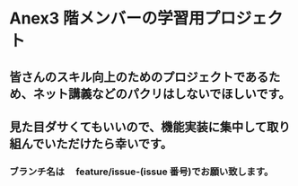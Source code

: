 # Anex3 階メンバーの学習用プロジェクト

## 皆さんのスキル向上のためのプロジェクトであるため、ネット講義などのパクリはしないでほしいです。

## 見た目ダサくてもいいので、機能実装に集中して取り組んでいただけたら幸いです。

### ブランチ名は　 feature/issue-(issue 番号)でお願い致します。
